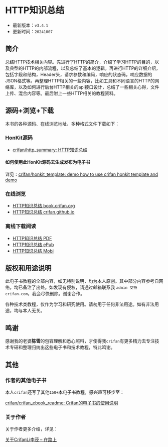 # HTTP知识总结

* 最新版本：`v3.4.1`
* 更新时间：`20241007`

## 简介

总结HTTP技术相关内容。先进行了HTTP的简介，介绍了学习HTTP的目的，以及典型的HTTP的内部流程，以及总结了基本的逻辑。再进行HTTP的详细介绍，包括字段和结构，Header头，请求参数和编码，响应的状态码，响应数据的JSON格式等。再整理HTTP相关的一些内容，比如工具和不同语言的HTTP的网络库，以及如何进行后台HTTP相关的api接口设计，总结了一些相关心得，文件上传、混合内容等。最后附上一些HTTP相关的教程资料。

## 源码+浏览+下载

本书的各种源码、在线浏览地址、多种格式文件下载如下：

### HonKit源码

* [crifan/http_summary: HTTP知识总结](https://github.com/crifan/http_summary)

#### 如何使用此HonKit源码去生成发布为电子书

详见：[crifan/honkit_template: demo how to use crifan honkit template and demo](https://github.com/crifan/honkit_template)

### 在线浏览

* [HTTP知识总结 book.crifan.org](https://book.crifan.org/books/http_summary/website/)
* [HTTP知识总结 crifan.github.io](https://crifan.github.io/http_summary/website/)

### 离线下载阅读

* [HTTP知识总结 PDF](https://book.crifan.org/books/http_summary/pdf/http_summary.pdf)
* [HTTP知识总结 ePub](https://book.crifan.org/books/http_summary/epub/http_summary.epub)
* [HTTP知识总结 Mobi](https://book.crifan.org/books/http_summary/mobi/http_summary.mobi)

## 版权和用途说明

此电子书教程的全部内容，如无特别说明，均为本人原创。其中部分内容参考自网络，均已备注了出处。如发现有侵权，请通过邮箱联系我 `admin 艾特 crifan.com`，我会尽快删除。谢谢合作。

各种技术类教程，仅作为学习和研究使用。请勿用于任何非法用途。如有非法用途，均与本人无关。

## 鸣谢

感谢我的老婆**陈雪**的包容理解和悉心照料，才使得我`crifan`有更多精力去专注技术专研和整理归纳出这些电子书和技术教程，特此鸣谢。

## 其他

### 作者的其他电子书

本人`crifan`还写了其他`150+`本电子书教程，感兴趣可移步至：

[crifan/crifan_ebook_readme: Crifan的电子书的使用说明](https://github.com/crifan/crifan_ebook_readme)

### 关于作者

关于作者更多介绍，详见：

[关于CrifanLi李茂 – 在路上](https://www.crifan.org/about/)
